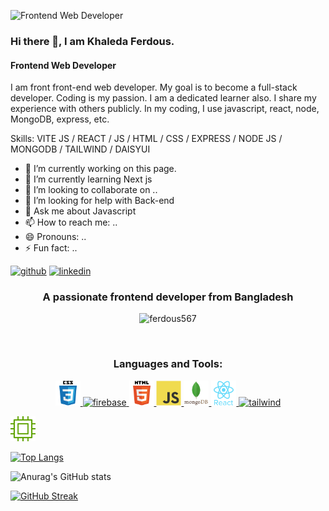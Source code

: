 ![Frontend Web Developer](https://i.ibb.co/Y0ysrDc/Black-Technology-Linked-In-Banner.png)

### Hi there 👋, I am Khaleda Ferdous.
#### Frontend Web Developer


I am front front-end web developer. My goal is to become a full-stack developer. Coding is my passion. I am a dedicated learner also. I share my experience with others publicly. In my coding, I use javascript, react, node, MongoDB, express, etc.

Skills: VITE JS / REACT / JS / HTML / CSS / EXPRESS / NODE JS / MONGODB / TAILWIND / DAISYUI


- 🔭 I’m currently working on this page. 
- 🌱 I’m currently learning Next js 
- 👯 I’m looking to collaborate on .. 
- 🤔 I’m looking for help with Back-end 
- 💬 Ask me about Javascript 
- 📫 How to reach me: .. 
- 😄 Pronouns: .. 
- ⚡ Fun fact: .. 


[<img src='https://cdn.jsdelivr.net/npm/simple-icons@3.0.1/icons/github.svg' alt='github' height='40'>](https://github.com/ferdous567)  [<img src='https://cdn.jsdelivr.net/npm/simple-icons@3.0.1/icons/linkedin.svg' alt='linkedin' height='40'>](https://www.linkedin.com/in/khaleda-ferdous-a86825297/)  

<h3 align="center">A passionate frontend developer from Bangladesh</h3>

<p align="center"> <img src="https://komarev.com/ghpvc/?username=ferdous567&label=Profile%20views&color=0e75b6&style=flat" alt="ferdous567" /> </p>

<p align="center"> <a href="https://twitter.com/" target="blank"><img src="https://img.shields.io/twitter/follow/?logo=twitter&style=for-the-badge" alt="" /></a> </p>


<h3 align="center">Languages and Tools:</h3>
<p align="center"> <a href="https://www.w3schools.com/css/" target="_blank" rel="noreferrer"> <img src="https://raw.githubusercontent.com/devicons/devicon/master/icons/css3/css3-original-wordmark.svg" alt="css3" width="40" height="40"/> </a> <a href="https://firebase.google.com/" target="_blank" rel="noreferrer"> <img src="https://www.vectorlogo.zone/logos/firebase/firebase-icon.svg" alt="firebase" width="40" height="40"/> </a> <a href="https://www.w3.org/html/" target="_blank" rel="noreferrer"> <img src="https://raw.githubusercontent.com/devicons/devicon/master/icons/html5/html5-original-wordmark.svg" alt="html5" width="40" height="40"/> </a> <a href="https://developer.mozilla.org/en-US/docs/Web/JavaScript" target="_blank" rel="noreferrer"> <img src="https://raw.githubusercontent.com/devicons/devicon/master/icons/javascript/javascript-original.svg" alt="javascript" width="40" height="40"/> </a> <a href="https://www.mongodb.com/" target="_blank" rel="noreferrer"> <img src="https://raw.githubusercontent.com/devicons/devicon/master/icons/mongodb/mongodb-original-wordmark.svg" alt="mongodb" width="40" height="40"/> </a> <a href="https://reactjs.org/" target="_blank" rel="noreferrer"> <img src="https://raw.githubusercontent.com/devicons/devicon/master/icons/react/react-original-wordmark.svg" alt="react" width="40" height="40"/> </a> <a href="https://tailwindcss.com/" target="_blank" rel="noreferrer"> <img src="https://www.vectorlogo.zone/logos/tailwindcss/tailwindcss-icon.svg" alt="tailwind" width="40" height="40"/> </a> </p>


<a href='https://docs.github.com/en/developers'><img src='https://raw.githubusercontent.com/acervenky/animated-github-badges/master/assets/devbadge.gif' width='40' height='40'></a> 


[![Top Langs](https://github-readme-stats.vercel.app/api/top-langs/?username=ferdous567)](https://github.com/anuraghazra/github-readme-stats)


![Anurag's GitHub stats](https://github-readme-stats.vercel.app/api?username=ferdous567&show_icons=true&theme=radical)



[![GitHub Streak](https://github-readme-streak-stats.herokuapp.com?user=ferdous567&theme=radical)](https://git.io/streak-stats)


